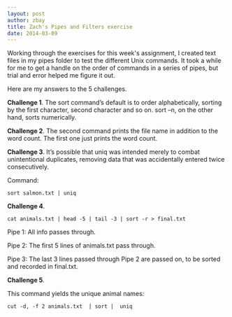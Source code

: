 ```yaml
---
layout: post
author: zbay
title: Zach's Pipes and Filters exercise
date: 2014-03-09
---
```


Working through the exercises for this week's assignment, I created text files in my pipes folder to test the different Unix commands.
It took a while for me to get a handle on the order of commands in a series of pipes, but trial and error helped me figure it out.

Here are my answers to the 5 challenges.

**Challenge 1**. The sort command’s default is to order alphabetically, sorting by the first character, second character and so on. sort –n, on the other hand, sorts numerically.

**Challenge 2**. The second command prints the file name in addition to the word count. The first one just prints the word count.

**Challenge 3**. It’s possible that uniq was intended merely to combat unintentional duplicates, removing data that was accidentally entered twice consecutively.

Command:
```
sort salmon.txt | uniq 
```


**Challenge 4**. 

```
cat animals.txt | head -5 | tail -3 | sort -r > final.txt
```

Pipe 1: All info passes through.

Pipe 2: The first 5 lines of animals.txt pass through.

Pipe 3: The last 3 lines passed through Pipe 2 are passed on, to be sorted and recorded in final.txt.


**Challenge 5**. 

This command yields the unique animal names:
```
cut -d, -f 2 animals.txt  | sort |  uniq   
```